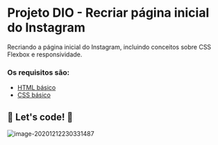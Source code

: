 # Projeto DIO - Recriar página inicial do Instagram

Recriando a página inicial do Instagram, incluindo conceitos sobre CSS Flexbox e responsividade.

### Os requisitos são:

* [HTML básico](https://www.w3schools.com/html/)
* [CSS básico](https://developer.mozilla.org/pt-BR/docs/Web/CSS)

## 🚀 Let's code! 🚀

![image-20201212230331487](C:\Users\usuario\AppData\Roaming\Typora\typora-user-images\image-20201212230331487.png)

